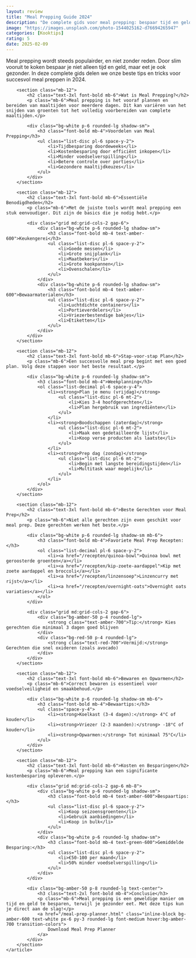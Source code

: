 ```yaml
---
layout: review
title: "Meal Prepping Guide 2024"
description: "De complete gids voor meal prepping: bespaar tijd en geld met deze slimme kooktips"
image: "https://images.unsplash.com/photo-1544025162-d76694265947"
categories: [Kooktips]
rating: 5
date: 2025-02-09
---
```


<main class="container mx-auto px-4 py-12 max-w-4xl">
    <article class="prose prose-lg max-w-none">
        <div class="mb-12">
            <p class="text-xl leading-relaxed">
                Meal prepping wordt steeds populairder, en niet zonder reden. Door slim vooruit te koken bespaar je niet alleen tijd en geld, maar eet je ook gezonder. In deze complete gids delen we onze beste tips en tricks voor succesvol meal preppen in 2024.
            </p>
        </div>

        <section class="mb-12">
            <h2 class="text-3xl font-bold mb-6">Wat is Meal Prepping?</h2>
            <p class="mb-6">Meal prepping is het vooraf plannen en bereiden van maaltijden voor meerdere dagen. Dit kan variëren van het snijden van groenten tot het volledig voorbereiden van complete maaltijden.</p>
            
            <div class="bg-white p-6 rounded-lg shadow-sm">
                <h3 class="font-bold mb-4">Voordelen van Meal Prepping</h3>
                <ul class="list-disc pl-6 space-y-2">
                    <li>Tijdbesparing doordeweeks</li>
                    <li>Kostenbesparing door efficiënt inkopen</li>
                    <li>Minder voedselverspilling</li>
                    <li>Betere controle over porties</li>
                    <li>Gezondere maaltijdkeuzes</li>
                </ul>
            </div>
        </section>

        <section class="mb-12">
            <h2 class="text-3xl font-bold mb-6">Essentiële Benodigdheden</h2>
            <p class="mb-6">Met de juiste tools wordt meal prepping een stuk eenvoudiger. Dit zijn de basics die je nodig hebt.</p>
            
            <div class="grid md:grid-cols-2 gap-6">
                <div class="bg-white p-6 rounded-lg shadow-sm">
                    <h3 class="font-bold mb-4 text-amber-600">Keukengerei</h3>
                    <ul class="list-disc pl-6 space-y-2">
                        <li>Goede messen</li>
                        <li>Grote snijplank</li>
                        <li>Maatbekers</li>
                        <li>Grote kookpannen</li>
                        <li>Ovenschalen</li>
                    </ul>
                </div>
                <div class="bg-white p-6 rounded-lg shadow-sm">
                    <h3 class="font-bold mb-4 text-amber-600">Bewaarmaterialen</h3>
                    <ul class="list-disc pl-6 space-y-2">
                        <li>Luchtdichte containers</li>
                        <li>Portieverdelers</li>
                        <li>Vriezerbestendige bakjes</li>
                        <li>Etiketten</li>
                    </ul>
                </div>
            </div>
        </section>

        <section class="mb-12">
            <h2 class="text-3xl font-bold mb-6">Stap-voor-stap Plan</h2>
            <p class="mb-6">Een succesvolle meal prep begint met een goed plan. Volg deze stappen voor het beste resultaat.</p>
            
            <div class="bg-white p-6 rounded-lg shadow-sm">
                <h3 class="font-bold mb-4">Weekplanning</h3>
                <ol class="list-decimal pl-6 space-y-4">
                    <li><strong>Plan je menu (vrijdag)</strong>
                        <ul class="list-disc pl-6 mt-2">
                            <li>Kies 3-4 hoofdgerechten</li>
                            <li>Plan hergebruik van ingrediënten</li>
                        </ul>
                    </li>
                    <li><strong>Boodschappen (zaterdag)</strong>
                        <ul class="list-disc pl-6 mt-2">
                            <li>Maak een gedetailleerde lijst</li>
                            <li>Koop verse producten als laatste</li>
                        </ul>
                    </li>
                    <li><strong>Prep dag (zondag)</strong>
                        <ul class="list-disc pl-6 mt-2">
                            <li>Begin met langste bereidingstijden</li>
                            <li>Multitask waar mogelijk</li>
                        </ul>
                    </li>
                </ol>
            </div>
        </section>

        <section class="mb-12">
            <h2 class="text-3xl font-bold mb-6">Beste Gerechten voor Meal Prep</h2>
            <p class="mb-6">Niet alle gerechten zijn even geschikt voor meal prep. Deze gerechten werken het beste.</p>
            
            <div class="bg-white p-6 rounded-lg shadow-sm mb-6">
                <h3 class="font-bold mb-4">Favoriete Meal Prep Recepten:</h3>
                <ol class="list-decimal pl-6 space-y-2">
                    <li><a href="/recepten/quinoa-bowl">Quinoa bowl met geroosterde groenten</a></li>
                    <li><a href="/recepten/kip-zoete-aardappel">Kip met zoete aardappel en broccoli</a></li>
                    <li><a href="/recepten/linzensoep">Linzencurry met rijst</a></li>
                    <li><a href="/recepten/overnight-oats">Overnight oats variaties</a></li>
                </ol>
            </div>

            <div class="grid md:grid-cols-2 gap-6">
                <div class="bg-amber-50 p-4 rounded-lg">
                    <strong class="text-amber-700">Tip:</strong> Kies gerechten die minimaal 3 dagen goed blijven
                </div>
                <div class="bg-red-50 p-4 rounded-lg">
                    <strong class="text-red-700">Vermijd:</strong> Gerechten die snel oxideren (zoals avocado)
                </div>
            </div>
        </section>

        <section class="mb-12">
            <h2 class="text-3xl font-bold mb-6">Bewaren en Opwarmen</h2>
            <p class="mb-6">Correct bewaren is essentieel voor voedselveiligheid en smaakbehoud.</p>
            
            <div class="bg-white p-6 rounded-lg shadow-sm mb-6">
                <h3 class="font-bold mb-4">Bewaartips:</h3>
                <ul class="space-y-4">
                    <li><strong>Koelkast (3-4 dagen):</strong> 4°C of kouder</li>
                    <li><strong>Vriezer (2-3 maanden):</strong> -18°C of kouder</li>
                    <li><strong>Opwarmen:</strong> Tot minimaal 75°C</li>
                </ul>
            </div>
        </section>

        <section class="mb-12">
            <h2 class="text-3xl font-bold mb-6">Kosten en Besparingen</h2>
            <p class="mb-6">Meal prepping kan een significante kostenbesparing opleveren.</p>
            
            <div class="grid md:grid-cols-2 gap-6 mb-8">
                <div class="bg-white p-6 rounded-lg shadow-sm">
                    <h3 class="font-bold mb-4 text-amber-600">Bespaartips:</h3>
                    <ul class="list-disc pl-6 space-y-2">
                        <li>Koop seizoensgroenten</li>
                        <li>Gebruik aanbiedingen</li>
                        <li>Koop in bulk</li>
                    </ul>
                </div>
                <div class="bg-white p-6 rounded-lg shadow-sm">
                    <h3 class="font-bold mb-4 text-green-600">Gemiddelde Besparing:</h3>
                    <ul class="list-disc pl-6 space-y-2">
                        <li>€50-100 per maand</li>
                        <li>50% minder voedselverspilling</li>
                    </ul>
                </div>
            </div>

            <div class="bg-amber-50 p-8 rounded-lg text-center">
                <h3 class="text-2xl font-bold mb-4">Conclusie</h3>
                <p class="mb-6">Meal prepping is een geweldige manier om tijd en geld te besparen, terwijl je gezonder eet. Met deze tips kun je direct aan de slag!</p>
                <a href="/meal-prep-planner.html" class="inline-block bg-amber-600 text-white px-6 py-3 rounded-lg font-medium hover:bg-amber-700 transition-colors">
                    Download Meal Prep Planner
                </a>
            </div>
        </section>
    </article>
</main>